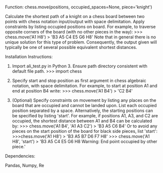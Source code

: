 
Function: chess.move(positions, occupied_spaces=None, piece='knight')

Calculate the shortest path of a knight on a chess board between two points with chess notation input/output with space delimitation. Apply constraints by listing occupied positions on board. For example, to traverse opposite corners of the board (with no other pieces in the way):
	\>\>\> chess.move('A1 H8')
	\> 'B3 A5 C4 E5 G6 H8'
Note that in general there is no unique solution for this type of problem. Consequently, the output given will typically be one of several possible equivalent shortest distances.


Installation Instructions:

1) Import ali_test.py in Python 3. Ensure path directory consistent with default file path.
	\>\>\> import chess

2) Specify start and stop position as first argument in chess algebraic notation, with space delimitation. For example, to start at position A1 and end at position B4 write:
	\>\>\> chess.move('A1 B4')
  \> 'C2 B4'

3) (Optional) Specify constraints on movement by listing any places on the board that are occupied and cannot be landed upon. List each occupied position separated by a space. Alternatively, the starting positions can be specified by listing 'start'. For example, if positions A1, A3, and C2 are occupied, the shortest distance between A1 and B4 can be calculated by: 
	\>\>\> chess.move('A1 B4', 'A1 A3 C2')
	\> 'B3 A5 C6 B4'
 Or to avoid any pieces on the start position of the board for black side pieces, list 'start':
	\>\>\>chess.move('A1 H8')
  \> 'B3 A5 B7 D6 F7 H8'
  \>\>\> chess.move('A1 H8', 'start')
  \> 'B3 A5 C4 E5 G6 H8  Warning: End point occupied by other piece.'

Dependencies:

Pandas, Numpy, Re
